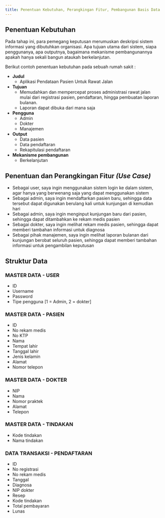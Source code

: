```yaml
---
title: Penentuan Kebutuhan, Perangkingan Fitur, Pembangunan Basis Data
---
```


## Penentuan Kebutuhan
Pada tahap ini, para pemegang keputusan merumuskan deskripsi sistem informasi yang dibutuhkan organisasi. Apa tujuan utama dari sistem, siapa penggunanya, apa outputnya, bagaimana mekanisme pembangunannya apakah hanya sekali bangun ataukah berkelanjutan.

Berikut contoh penentuan kebutuhan pada sebuah rumah sakit :

- **Judul**
  - Aplikasi Pendataan Pasien Untuk Rawat Jalan
- **Tujuan**
  - Memudahkan dan mempercepat proses administrasi rawat jalan mulai dari registrasi pasien, pendaftaran, hingga pembuatan laporan bulanan.
  - Laporan dapat dibuka dari mana saja
- **Pengguna**
  - Admin
  - Dokter
  - Manajemen
- **Output**
  - Data pasien
  - Data pendaftaran
  - Rekapitulasi pendaftaran
- **Mekanisme pembangunan**
  - Berkelanjutan

## Penentuan dan Perangkingan Fitur _(Use Case)_

- Sebagai user, saya ingin menggunakan sistem login ke dalam sistem, agar hanya yang berwenang saja yang dapat menggunakan sistem
- Sebagai admin, saya ingin mendaftarkan pasien baru, sehingga data tersebut dapat digunakan berulang kali untuk kunjungan di kemudian hari
- Sebagai admin, saya ingin menginput kunjungan baru dari pasien, sehingga dapat ditambahkan ke rekam medis pasien
- Sebagai dokter, saya ingin melihat rekam medis pasien, sehingga dapat memberi tambahan informasi untuk diagnosa
- Sebagai pihak manajemen, saya ingin melihat laporan bulanan dari kunjungan berobat seluruh pasien, sehingga dapat memberi tambahan informasi untuk pengambilan keputusan

## Struktur Data

### MASTER DATA - USER
- ID
- Username
- Password
- Tipe pengguna [1 = Admin, 2 = dokter]

### MASTER DATA - PASIEN
- ID
- No rekam medis
- No KTP
- Nama
- Tempat lahir
- Tanggal lahir
- Jenis kelamin
- Alamat
- Nomor telepon

### MASTER DATA - DOKTER
- NIP
- Nama
- Nomor praktek
- Alamat
- Telepon

### MASTER DATA - TINDAKAN
- Kode tindakan
- Nama tindakan

### DATA TRANSAKSI - PENDAFTARAN
- ID
- No registrasi
- No rekam medis
- Tanggal
- Diagnosa
- NIP dokter
- Resep
- Kode tindakan
- Total pembayaran
- Lunas
